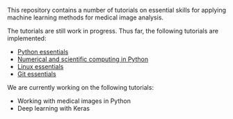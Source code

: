 This repository contains a number of tutorials on essential skills for applying machine learning methods for medical image analysis.

The tutorials are still work in progress. Thus far, the following tutorials are implemented:
* [Python essentials](python-essentials.md)
* [Numerical and scientific computing in Python](scientific-computing.md)
* [Linux essentials](linux-essentials.md)
* [Git essentials](version-control-with-git.md)

We are currently working on the following tutorials:
* Working with medical images in Python
* Deep learning with Keras
